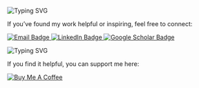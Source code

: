 
![Typing SVG](https://readme-typing-svg.demolab.com?font=Fira+Code&pause=1000&color=F7FF00&center=true&width=435&lines=Hi%2C+I'm+Rahul+👋;Always+building%2C+always+learning!+💡)


If you’ve found my work helpful or inspiring, feel free to connect:

<p align="left">
  <a href="mailto:rahulsinghal1904@gmail.com" target="_blank">
    <img src="https://img.shields.io/badge/Email-D14836?style=for-the-badge&logo=gmail&logoColor=white" alt="Email Badge"/>
  </a>
  <a href="https://www.linkedin.com/in/rahulsinghal1904/" target="_blank">
    <img src="https://img.shields.io/badge/LinkedIn-0077B5?style=for-the-badge&logo=linkedin&logoColor=white" alt="LinkedIn Badge"/>
  </a>
  <a href="https://scholar.google.com/citations?user=gnx320AAAAAJ" target="_blank">
    <img src="https://img.shields.io/badge/Google%20Scholar-4285F4?style=for-the-badge&logo=google-scholar&logoColor=white" alt="Google Scholar Badge"/>
  </a>
</p>


![Typing SVG](https://readme-typing-svg.demolab.com?font=Fira+Code&pause=1000&color=00F7FF&width=435&lines=Let's+Connect!+🚀;Always+happy+to+collaborate+🤝;Ping+me+anytime!+💬)

If you find it helpful, you can support me here:

[![Buy Me A Coffee](https://img.shields.io/badge/Buy%20Me%20a%20Coffee-FFDD00?style=for-the-badge&logo=buy-me-a-coffee&logoColor=black)](https://buymeacoffee.com/rahulsingh5)
